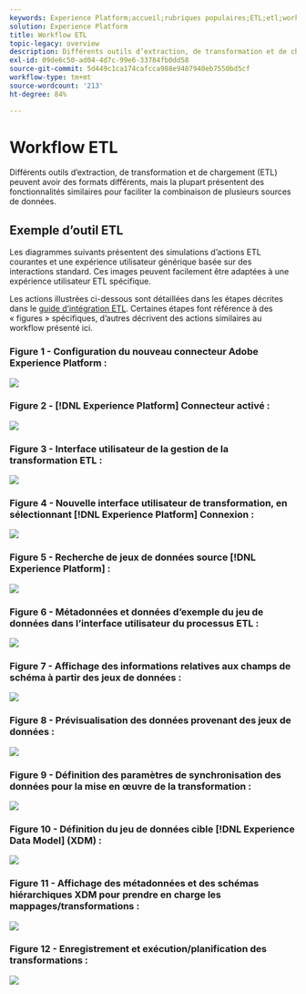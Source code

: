 ```yaml
---
keywords: Experience Platform;accueil;rubriques populaires;ETL;etl;workflow etl;workflow ETL
solution: Experience Platform
title: Workflow ETL
topic-legacy: overview
description: Différents outils d’extraction, de transformation et de chargement (ETL) peuvent avoir des formats différents, mais la plupart présentent des fonctionnalités similaires pour faciliter la combinaison de plusieurs sources de données.
exl-id: 09de6c50-ad04-4d7c-99e6-33784fb0dd58
source-git-commit: 5d449c1ca174cafcca988e9487940eb7550bd5cf
workflow-type: tm+mt
source-wordcount: '213'
ht-degree: 84%

---
```


# Workflow ETL

Différents outils d’extraction, de transformation et de chargement (ETL) peuvent avoir des formats différents, mais la plupart présentent des fonctionnalités similaires pour faciliter la combinaison de plusieurs sources de données.

## Exemple d’outil ETL

Les diagrammes suivants présentent des simulations d’actions ETL courantes et une expérience utilisateur générique basée sur des interactions standard. Ces images peuvent facilement être adaptées à une expérience utilisateur ETL spécifique.

Les actions illustrées ci-dessous sont détaillées dans les étapes décrites dans le [guide d’intégration ETL](home.md). Certaines étapes font référence à des « figures » spécifiques, d’autres décrivent des actions similaires au workflow présenté ici.

### Figure 1 - Configuration du nouveau connecteur Adobe Experience Platform :

![](images/image2.png)

### Figure 2 - [!DNL Experience Platform] Connecteur activé :

![](images/image3.png)

### Figure 3 - Interface utilisateur de la gestion de la transformation ETL :

![](images/image4.png)

### Figure 4 - Nouvelle interface utilisateur de transformation, en sélectionnant [!DNL Experience Platform] Connexion :

![](images/image5.png)

### Figure 5 - Recherche de jeux de données source [!DNL Experience Platform] :

![](images/image6.png)

### Figure 6 - Métadonnées et données d’exemple du jeu de données dans l’interface utilisateur du processus ETL :

![](images/image7.png)

### Figure 7 - Affichage des informations relatives aux champs de schéma à partir des jeux de données :

![](images/image8.png)

### Figure 8 - Prévisualisation des données provenant des jeux de données :

![](images/image9.png)

### Figure 9 - Définition des paramètres de synchronisation des données pour la mise en œuvre de la transformation :

![](images/image10.png)

### Figure 10 - Définition du jeu de données cible [!DNL Experience Data Model] (XDM) :

![](images/image11.png)

### Figure 11 - Affichage des métadonnées et des schémas hiérarchiques XDM pour prendre en charge les mappages/transformations :

![](images/image12.png)

### Figure 12 - Enregistrement et exécution/planification des transformations :

![](images/image13.png)
